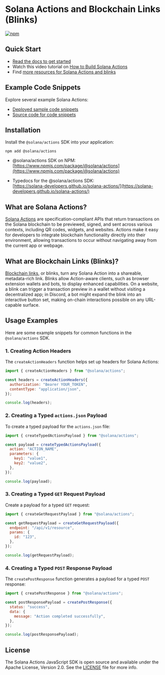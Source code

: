 # Solana Actions and Blockchain Links (Blinks)

[![npm](https://img.shields.io/npm/dw/@solana/actions)](https://www.npmjs.com/package/@solana/actions)

## Quick Start

- [Read the docs to get started](https://solana.com/docs/advanced/actions)
- Watch this video tutorial on
  [How to Build Solana Actions](https://youtu.be/kCht01Ycif0)
- Find
  [more resources for Solana Actions and blinks](https://solana.com/solutions/actions)

## Example Code Snippets

Explore several example Solana Actions:

- [Deployed sample code snippets](https://solana-actions.vercel.app/)
- [Source code for code snippets](https://github.com/solana-developers/solana-actions/tree/main/examples/next-js)

## Installation

Install the `@solana/actions` SDK into your application:

```shell
npm add @solana/actions
```

- @solana/actions SDK on NPM:  
  [https://www.npmjs.com/package/@solana/actions](https://www.npmjs.com/package/@solana/actions)

- Typedocs for the @solana/actions SDK:  
  [https://solana-developers.github.io/solana-actions/](https://solana-developers.github.io/solana-actions/)

## What are Solana Actions?

[Solana Actions](https://solana.com/docs/advanced/actions#actions) are
specification-compliant APIs that return transactions on the Solana blockchain
to be previewed, signed, and sent across various contexts, including QR codes,
widgets, and websites. Actions make it easy for developers to integrate
blockchain functionality directly into their environment, allowing transactions
to occur without navigating away from the current app or webpage.

## What are Blockchain Links (Blinks)?

[Blockchain links](https://solana.com/docs/advanced/actions#blinks), or blinks,
turn any Solana Action into a shareable, metadata-rich link. Blinks allow
Action-aware clients, such as browser extension wallets and bots, to display
enhanced capabilities. On a website, a blink can trigger a transaction preview
in a wallet without visiting a decentralized app; in Discord, a bot might expand
the blink into an interactive button set, making on-chain interactions possible
on any URL-capable surface.

## Usage Examples

Here are some example snippets for common functions in the `@solana/actions`
SDK.

### 1. Creating Action Headers

The `createActionHeaders` function helps set up headers for Solana Actions:

```javascript
import { createActionHeaders } from "@solana/actions";

const headers = createActionHeaders({
  authorization: "Bearer YOUR_TOKEN",
  contentType: "application/json",
});

console.log(headers);
```

### 2. Creating a Typed `actions.json` Payload

To create a typed payload for the `actions.json` file:

```javascript
import { createTypedActionsPayload } from "@solana/actions";

const payload = createTypedActionsPayload({
  action: "ACTION_NAME",
  parameters: {
    key1: "value1",
    key2: "value2",
  },
});

console.log(payload);
```

### 3. Creating a Typed `GET` Request Payload

Create a payload for a typed `GET` request:

```javascript
import { createGetRequestPayload } from "@solana/actions";

const getRequestPayload = createGetRequestPayload({
  endpoint: "/api/v1/resource",
  params: {
    id: "123",
  },
});

console.log(getRequestPayload);
```

### 4. Creating a Typed `POST` Response Payload

The `createPostResponse` function generates a payload for a typed `POST`
response:

```javascript
import { createPostResponse } from "@solana/actions";

const postResponsePayload = createPostResponse({
  status: "success",
  data: {
    message: "Action completed successfully",
  },
});

console.log(postResponsePayload);
```

## License

The Solana Actions JavaScript SDK is open source and available under the Apache
License, Version 2.0. See the [LICENSE](./LICENSE) file for more info.
